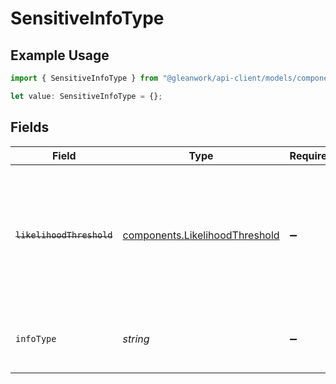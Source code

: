 # SensitiveInfoType

## Example Usage

```typescript
import { SensitiveInfoType } from "@gleanwork/api-client/models/components";

let value: SensitiveInfoType = {};
```

## Fields

| Field                                                                                                                   | Type                                                                                                                    | Required                                                                                                                | Description                                                                                                             |
| ----------------------------------------------------------------------------------------------------------------------- | ----------------------------------------------------------------------------------------------------------------------- | ----------------------------------------------------------------------------------------------------------------------- | ----------------------------------------------------------------------------------------------------------------------- |
| ~~`likelihoodThreshold`~~                                                                                               | [components.LikelihoodThreshold](../../models/components/likelihoodthreshold.md)                                        | :heavy_minus_sign:                                                                                                      | : warning: ** DEPRECATED **: This will be removed in a future release, please migrate away from it as soon as possible. |
| `infoType`                                                                                                              | *string*                                                                                                                | :heavy_minus_sign:                                                                                                      | Text representation of an info-type to scan for.                                                                        |